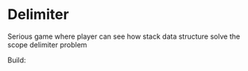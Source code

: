 # Delimiter
Serious game where player can see how stack data structure solve the scope delimiter problem

Build: 

